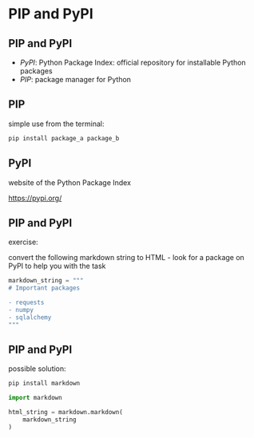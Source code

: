 # PIP and PyPI

## PIP and PyPI

- _PyPI_: Python Package Index: official repository for installable Python packages
- _PIP_: package manager for Python

## PIP

simple use from the terminal:

```bash
pip install package_a package_b
```

## PyPI

website of the Python Package Index

https://pypi.org/

## PIP and PyPI

exercise:

convert the following markdown string to HTML - look for a package on PyPI to help you with the task

```py
markdown_string = """
# Important packages

- requests
- numpy
- sqlalchemy
"""
```

## PIP and PyPI

possible solution:

```bash
pip install markdown
```

```py
import markdown

html_string = markdown.markdown(
    markdown_string
)
```
